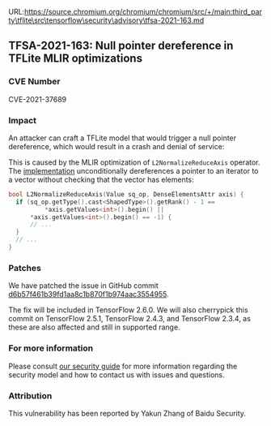 URL:https://source.chromium.org/chromium/chromium/src/+/main:third_party\tflite\src\tensorflow\security\advisory\tfsa-2021-163.md
## TFSA-2021-163: Null pointer dereference in TFLite MLIR optimizations

### CVE Number
CVE-2021-37689

### Impact
An attacker can craft a TFLite model that would trigger a null pointer
dereference, which would result in a crash and denial of service:

This is caused by the MLIR optimization of `L2NormalizeReduceAxis` operator. The
[implementation](https://github.com/tensorflow/tensorflow/blob/149562d49faa709ea80df1d99fc41d005b81082a/tensorflow/compiler/mlir/lite/transforms/optimize.cc#L67-L70)
unconditionally dereferences a pointer to an iterator to a vector without
checking that the vector has elements:

```cc
bool L2NormalizeReduceAxis(Value sq_op, DenseElementsAttr axis) {
  if (sq_op.getType().cast<ShapedType>().getRank() - 1 ==
          *axis.getValues<int>().begin() ||
      *axis.getValues<int>().begin() == -1) {
      // ...
  }
  // ...
}
```

### Patches
We have patched the issue in GitHub commit
[d6b57f461b39fd1aa8c1b870f1b974aac3554955](https://github.com/tensorflow/tensorflow/commit/d6b57f461b39fd1aa8c1b870f1b974aac3554955).

The fix will be included in TensorFlow 2.6.0. We will also cherrypick this
commit on TensorFlow 2.5.1, TensorFlow 2.4.3, and TensorFlow 2.3.4, as these are
also affected and still in supported range.

### For more information
Please consult [our security
guide](https://github.com/tensorflow/tensorflow/blob/master/SECURITY.md) for
more information regarding the security model and how to contact us with issues
and questions.

### Attribution
This vulnerability has been reported by Yakun Zhang of Baidu Security.
